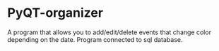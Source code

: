 # PyQT-organizer
 A program that allows you to add/edit/delete events that change color depending on the date. Program connected to sql database.
